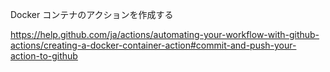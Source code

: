 
Docker コンテナのアクションを作成する

https://help.github.com/ja/actions/automating-your-workflow-with-github-actions/creating-a-docker-container-action#commit-and-push-your-action-to-github

